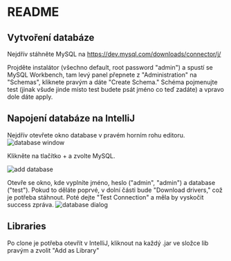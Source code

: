 # README #
## Vytvoření databáze ##
Nejdřív stáhněte MySQL na https://dev.mysql.com/downloads/connector/j/

Projděte instalátor (všechno default, root password "admin") a spustí se MySQL Workbench, tam levý panel přepnete z "Administration" na "Schemas", kliknete pravým a dáte "Create Schema." Schéma pojmenujte test (jinak všude jinde místo test budete psát jméno co teď zadáte) a vpravo dole dáte apply.

## Napojení databáze na IntelliJ ##

Nejdřív otevřete okno database v pravém horním rohu editoru.
![database window](https://i.imgur.com/Oge1FHp.png "Database window")

Klikněte na tlačítko + a zvolte MySQL.

![add database](https://i.imgur.com/HHGLevG.png "add database")

Otevře se okno, kde vyplníte jméno, heslo ("admin", "admin") a database ("test").
Pokud to děláte poprvé, v dolní části bude "Download drivers," což je potřeba stáhnout. Poté dejte "Test Connection" a měla by vyskočit success zpráva.
![database dialog](https://i.imgur.com/Bd3kTEK.png "database dialog")

## Libraries ##
Po clone je potřeba otevřít v IntelliJ, kliknout na každý .jar ve složce lib pravým a zvolit "Add as Library"





